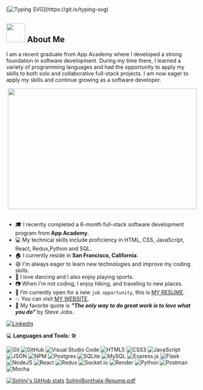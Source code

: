 <!--
## Complete list of github markdown emoji markup
https://gist.github.com/rxaviers/7360908

## technologies Icons 
https://simpleicons.org/
-->
[![Typing SVG](https://readme-typing-svg.demolab.com?font=Satisfy&size=25&pause=1000&color=B498D4&center=true&vCenter=true&width=435&lines=Welcome+to+my+digital+playground%2C+;where+imagination+meets+innovation.)](https://git.io/typing-svg)


## <img src="https://raw.githubusercontent.com/nixin72/nixin72/master/wave.gif" width="50px" height="50px"></img> About Me

I am a recent graduate from App Academy where I developed a strong foundation in software development. During my time there, I learned a variety of programming languages and had the opportunity to apply my skills to both solo and collaborative full-stack projects. I am now eager to apply my skills and continue growing as a software developer.


<img src="https://i.pinimg.com/564x/b5/bf/dd/b5bfddfb10fa15d1e77e37dfff5159b1.jpg" align="right"  width="500" height="320"/>
  &nbsp;


- :mortar_board: I recently completed a 6-month full-stack software development program from **App Academy**.
- :computer: My technical skills include proficiency in HTML, CSS, JavaScript, React, Redux,Python and SQL.
- :house: I currently reside in **San Francisco, California**.
- :sweat_smile: I'm always eager to learn new technologies and improve my coding skills.
- :dancer: I love dancing and I also enjoy playing sports.
- :camera: When I'm not coding, I enjoy hiking, and traveling to new places.
- :thinking: I’m currently open for a new `job opportunity`, this is [MY RESUME](https://github.com/sohinib12/sohinib12/files/11558159/SohiniBonthala-Resume.pdf).
- :boom: You can visit [MY WEBSITE](https://sohinib12.github.io/).
- :speech_balloon: My favorite quote is **_"The only way to do great work is to love what you do"_** by Steve Jobs.



[![Linkedin](https://img.shields.io/badge/linkedin-sohini--bonthala-blue)](https://www.linkedin.com/in/sohini-bonthala-9373b2111)


💻 **Languages and Tools:** 🛠️<br>

![Git](https://img.shields.io/badge/git-%23F05033.svg?style=for-the-badge&logo=git&logoColor=white)
![GitHub](https://img.shields.io/badge/github-%23121011.svg?style=for-the-badge&logo=github&logoColor=white)
![Visual Studio Code](https://img.shields.io/badge/Visual%20Studio%20Code-0078d7.svg?style=for-the-badge&logo=visual-studio-code&logoColor=white)
![HTML5](https://img.shields.io/badge/html5-%23E34F26.svg?style=for-the-badge&logo=html5&logoColor=white)
![CSS3](https://img.shields.io/badge/css3-%231572B6.svg?style=for-the-badge&logo=css3&logoColor=white) 
![JavaScript](https://img.shields.io/badge/javascript-%23323330.svg?style=for-the-badge&logo=javascript&logoColor=%23F7DF1E)
![JSON](https://img.shields.io/badge/-JSON-000000?style=flat&logo=JSON&logoColor=000000&labelColor=ffffff)
![NPM](https://img.shields.io/badge/-npm-000000?style=flat&logo=npm&labelColor=ffffff)
![Postgres](https://img.shields.io/badge/postgres-%23316192.svg?style=for-the-badge&logo=postgresql&logoColor=white)
![SQLite](https://img.shields.io/badge/sqlite-%2307405e.svg?style=for-the-badge&logo=sqlite&logoColor=white)
![MySQL](https://img.shields.io/badge/mysql-%2300f.svg?style=for-the-badge&logo=mysql&logoColor=white)
![Express.js](https://img.shields.io/badge/express.js-%23404d59.svg?style=for-the-badge&logo=express&logoColor=%2361DAFB)
![Flask](https://img.shields.io/badge/flask-%23000.svg?style=for-the-badge&logo=flask&logoColor=white)
![NodeJS](https://img.shields.io/badge/node.js-6DA55F?style=for-the-badge&logo=node.js&logoColor=white)
![React](https://img.shields.io/badge/react-%2320232a.svg?style=for-the-badge&logo=react&logoColor=%2361DAFB)
![Redux](https://img.shields.io/badge/redux-%23593d88.svg?style=for-the-badge&logo=redux&logoColor=white)
![Socket.io](https://img.shields.io/badge/Socket.io-black?style=for-the-badge&logo=socket.io&badgeColor=010101)
![Render](https://img.shields.io/badge/Render-%46E3B7.svg?style=for-the-badge&logo=render&logoColor=white)
![Python](https://img.shields.io/badge/python-3670A0?style=for-the-badge&logo=python&logoColor=ffdd54)
![Postman](https://img.shields.io/badge/Postman-FF6C37?style=for-the-badge&logo=postman&logoColor=white)
![Mocha](https://img.shields.io/badge/-mocha-%238D6748?style=for-the-badge&logo=mocha&logoColor=white)


[![Sohini's GitHub stats](https://github-readme-stats.vercel.app/api?username=sohinib12)](https://github.com/sohinib12/github-readme-stats)
[SohiniBonthala-Resume.pdf](https://github.com/sohinib12/sohinib12/files/11558159/SohiniBonthala-Resume.pdf)
